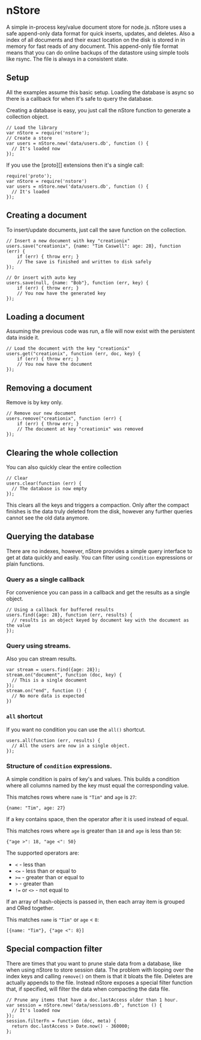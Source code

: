 # nStore

A simple in-process key/value document store for node.js. nStore uses a safe append-only data format for quick inserts, updates, and deletes.  Also a index of all documents and their exact location on the disk is stored in in memory for fast reads of any document.  This append-only file format means that you can do online backups of the datastore using simple tools like rsync.  The file is always in a consistent state.

## Setup

All the examples assume this basic setup. Loading the database is async so there is a callback for when it's safe to query the database.

Creating a database is easy, you just call the nStore function to generate a collection object.

    // Load the library
    var nStore = require('nstore');
    // Create a store
    var users = nStore.new('data/users.db', function () {
      // It's loaded now
    });

If you use the [proto][] extensions then it's a single call:

    require('proto');
    var nStore = require('nstore')
    var users = nStore.new('data/users.db', function () {
      // It's loaded
    });

## Creating a document

To insert/update documents, just call the save function on the collection.

    // Insert a new document with key "creationix"
    users.save("creationix", {name: "Tim Caswell": age: 28}, function (err) {
        if (err) { throw err; }
        // The save is finished and written to disk safely
    });

    // Or insert with auto key
    users.save(null, {name: "Bob"}, function (err, key) {
        if (err) { throw err; }
        // You now have the generated key
    });

## Loading a document

Assuming the previous code was run, a file will now exist with the persistent data inside it.

    // Load the document with the key "creationix"
    users.get("creationix", function (err, doc, key) {
        if (err) { throw err; }
        // You now have the document
    });


## Removing a document

Remove is by key only.

    // Remove our new document
    users.remove("creationix", function (err) {
        if (err) { throw err; }
        // The document at key "creationix" was removed
    });

## Clearing the whole collection

You can also quickly clear the entire collection

    // Clear
    users.clear(function (err) {
      // The database is now empty
    });

This clears all the keys and triggers a compaction.  Only after the compact finishes is the data truly deleted from the disk, however any further queries cannot see the old data anymore.

## Querying the database

There are no indexes, however, nStore provides a simple query interface to get at data quickly and easily.  You can filter using `condition` expressions or plain functions.

### Query as a single callback

For convenience you can pass in a callback and get the results as a single object.

    // Using a callback for buffered results
    users.find({age: 28}, function (err, results) {
      // results is an object keyed by document key with the document as the value
    });


### Query using streams.

Also you can stream results.

    var stream = users.find({age: 28});
    stream.on("document", function (doc, key) {
      // This is a single document
    });
    stream.on("end", function () {
      // No more data is expected
    })

### `all` shortcut

If you want no condition you can use the `all()` shortcut.

    users.all(function (err, results) {
      // All the users are now in a single object.
    });

### Structure of `condition` expressions.

A simple condition is pairs of key's and values.  This builds a condition where all columns named by the key must equal the corresponding value.

This matches rows where `name` is `"Tim"` and `age` is `27`:

    {name: "Tim", age: 27}

If a key contains space, then the operator after it is used instead of equal.

This matches rows where `age` is greater than `18` and `age` is less than `50`:

    {"age >": 18, "age <": 50}

The supported operators are:

 - `<` - less than
 - `<=` - less than or equal to
 - `>=` - greater than or equal to
 - `>` - greater than
 - `!=` or `<>` - not equal to
  
If an array of hash-objects is passed in, then each array item is grouped and ORed together.

This matches `name` is `"Tim"` or `age` < `8`:

    [{name: "Tim"}, {"age <": 8}]


## Special compaction filter

There are times that you want to prune stale data from a database, like when using nStore to store session data.  The problem with looping over the index keys and calling `remove()` on them is that it bloats the file. Deletes are actually appends to the file.  Instead nStore exposes a special filter function that, if specified, will filter the data when compacting the data file.

    // Prune any items that have a doc.lastAccess older than 1 hour.
    var session = nStore.new('data/sessions.db', function () {
      // It's loaded now
    });
    session.filterFn = function (doc, meta) {
      return doc.lastAccess > Date.now() - 360000;
    };

